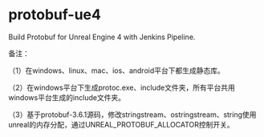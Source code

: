 # protobuf-ue4
Build Protobuf for Unreal Engine 4 with Jenkins Pipeline.


备注：

（1）在windows、linux、mac、ios、android平台下都生成静态库。

（2）在windows平台下生成protoc.exe、include文件夹，所有平台共用windows平台生成的include文件夹。

（3）基于protobuf-3.6.1源码，修改stringstream、ostringstream、string使用unreal的内存分配，通过UNREAL_PROTOBUF_ALLOCATOR控制开关。